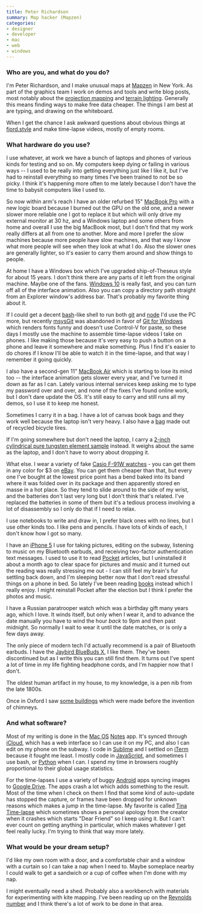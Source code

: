 ```yaml
---
title: Peter Richardson
summary: Map hacker (Mapzen)
categories:
- designer
- developer
- mac
- web
- windows
---
```


### Who are you, and what do you do?

I'm Peter Richardson, and I make unusual maps at [Mapzen][] in New York. As part of the graphics team I work on demos and tools and write blog posts, most notably about the [projection mapping](https://mapzen.com/blog/escape-from-mercator/ "Peter's post on projection mapping.") and [terrain lighting](https://mapzen.com/blog/mapping-mountains/ "Peter's post on terrain lighting."). Generally this means finding ways to make free data cheaper. The things I am best at are typing, and drawing on the whiteboard.

When I get the chance I ask awkward questions about obvious things at [fjord.style](http://fjord.style/ "Peter's website.") and make time-lapse videos, mostly of empty rooms.

### What hardware do you use?

I use whatever, at work we have a bunch of laptops and phones of various kinds for testing and so on. My computers keep dying or failing in various ways -- I used to be really into getting everything just like I like it, but I've had to reinstall everything so many times I've been trained to not be so picky. I think it's happening more often to me lately because I don't have the time to babysit computers like I used to.

So now within arm's reach I have an older refurbed 15" [MacBook Pro][macbook-pro] with a new logic board because I burned out the GPU on the old one, and a newer slower more reliable one I got to replace it but which will only drive my external monitor at 30 hz, and a Windows laptop and some others from home and overall I use the big MacBook most, but I don't find that my work really differs at all from one to another. More and more I prefer the slow machines because more people have slow machines, and that way I know what more people will see when they look at what I do. Also the slower ones are generally lighter, so it's easier to carry them around and show things to people.

At home I have a Windows box which I've upgraded ship-of-Theseus style for about 15 years. I don't think there are any parts of it left from the original machine. Maybe one of the fans. [Windows 10][windows-10] is really fast, and you can turn off all of the interface animation. Also you can copy a directory path straight from an Explorer window's address bar. That's probably my favorite thing about it.

If I could get a decent [bash][]-like shell to run both [git][] and [node][node.js] I'd use the PC more, but recently [msysGit][] was abandoned in favor of [Git for Windows][git-for-windows] which renders fonts funny and doesn't use Control-V for paste, so these days I mostly use the machine to assemble time-lapse videos I take on phones. I like making those because it's very easy to push a button on a phone and leave it somewhere and make something. Plus I find it's easier to do chores if I know I'll be able to watch it in the time-lapse, and that way I remember it going quickly.

I also have a second-gen 11" [MacBook Air][macbook-air] which is starting to lose its mind too -- the interface animation gets slower every year, and I've turned it down as far as I can. Lately various internal services keep asking me to type my password over and over, and none of the fixes I've found online work, but I don't dare update the OS. It's still easy to carry and still runs all my demos, so I use it to keep me honest.

Sometimes I carry it in a bag. I have a lot of canvas book bags and they work well because the laptop isn't very heavy. I also have a [bag][pine.3] made out of recycled bicycle tires.

If I'm going somewhere but don't need the laptop, I carry a [2-inch cylindrical pure tungsten element sample](http://www.ebay.com/itm/Tungsten-Metal-Cylinder-1kg-element-sample-/391122152992 "A sample of tungten on eBay.") instead. It weighs about the same as the laptop, and I don't have to worry about dropping it.

What else. I wear a variety of fake [Casio F-91W watches][f-91w] - you can get them in any color for $3 on [eBay][]. You can get them cheaper than that, but every one I've bought at the lowest price point has a bend baked into its band where it was folded over in its package and then apparently stored en masse in a hot place. So they tend to slide around to the side of my wrist, and the batteries don't last very long but I don't think that's related. I've replaced the batteries in some of them but it's a tedious process involving a lot of disassembly so I only do that if I need to relax.

I use notebooks to write and draw in, I prefer black ones with no lines, but I use other kinds too. I like pens and pencils. I have lots of kinds of each, I don't know how I got so many.

I have an [iPhone 5][iphone-5] I use for taking pictures, editing on the subway, listening to music on my Bluetooth earbuds, and receiving two-factor authentication text messages. I used to use it to read [Pocket][] articles, but I uninstalled it about a month ago to clear space for pictures and music and it turned out the reading was really stressing me out - I can still feel my brain's fur settling back down, and I'm sleeping better now that I don't read stressful things on a phone in bed. So lately I've been reading [books](https://en.wikipedia.org/wiki/Book "The Wikipedia entry for books.") instead which I really enjoy. I might reinstall Pocket after the election but I think I prefer the photos and music.

I have a Russian paratrooper watch which was a birthday gift many years ago, which I love. It winds itself, but only when I wear it, and to advance the date manually you have to wind the hour *back* to 9pm and then past midnight. So normally I wait to wear it until the date matches, or is only a few days away.

The only piece of modern tech I'd actually recommend is a pair of Bluetooth earbuds. I have the [Jaybird BlueBuds X][bbx1mb], I like them. They've been discontinued but as I write this you can still find them. It turns out I've spent a lot of time in my life fighting headphone cords, and I'm happier now that I don't.

The oldest human artifact in my house, to my knowledge, is a pen nib from the late 1800s.

Once in Oxford I saw [some buildings](https://en.wikipedia.org/wiki/Mob_Quad "The Wikipedia entry for the Mob Quad in Oxford.") which were made before the invention of chimneys.

### And what software?

Most of my writing is done in the [Mac OS][macos] [Notes][] app. It's synced through [iCloud][], which has a web interface so I can use it on my PC, and also I can edit on my phone on the subway. I code in [Sublime][sublime-text] and I settled on [iTerm][iterm2] because it fought me least. I mostly code in [JavaScript][], and sometimes I use bash, or [Python][] when I can. I spend my time in browsers roughly proportional to their global usage statistics.

For the time-lapses I use a variety of buggy [Android][] apps syncing images to [Google Drive][google-drive]. The apps crash a lot which adds something to the result. Most of the time when I check on them I find that some kind of auto-update has stopped the capture, or frames have been dropped for unknown reasons which makes a jump in the time-lapse. My favorite is called [Tina Time-lapse][tina-time-lapse-android] which sometimes shows a personal apology from the creator when it crashes which starts "Dear Friend" so I keep using it. But I can't ever count on getting anything in particular, which makes whatever I get feel really lucky. I'm trying to think that way more lately.

### What would be your dream setup?

I'd like my own room with a door, and a comfortable chair and a window with a curtain so I can take a nap when I need to. Maybe someplace nearby I could walk to get a sandwich or a cup of coffee when I'm done with my nap.

I might eventually need a shed. Probably also a workbench with materials for experimenting with kite mapping. I've been reading up on the [Reynolds number](https://en.wikipedia.org/wiki/Reynolds_number "The Wikipedia entry of the Reynolds number.") and I think there's a lot of work to be done in that area.

[f-91w]: https://en.wikipedia.org/wiki/Casio_F-91W "A digital watch."
[iphone-5]: https://en.wikipedia.org/wiki/IPhone_5 "A smartphone."
[macbook-air]: https://www.apple.com/macbook-air/ "A very thin laptop."
[macbook-pro]: https://www.apple.com/macbook-pro/ "A laptop."
[pine.3]: https://www.alchemygoods.com/collections/messenger-style-bags/products/pine-messenger-bag?variant=879963189 "A small messenger bag."
[android]: https://developers.google.com/android/?csw=1 "A mobile phone platform."
[bash]: http://www.gnu.org/software/bash/ "A terminal shell."
[bbx1mb]: https://www.amazon.com/JayBird-BBX1MB-BlueBuds-Bluetooth-Headphones/dp/B00AIRUOI8 "In-ear Bluetooth headphones."
[ebay]: https://www.ebay.com/ "An auction service."
[git-for-windows]: https://git-for-windows.github.io "A Windows port of the version control software."
[git]: https://git-scm.com/ "A version control system."
[google-drive]: https://drive.google.com/ "A cloud storage service."
[icloud]: https://www.apple.com/icloud/ "A cloud service."
[iterm2]: https://iterm2.com/ "An alternative terminal application for Mac OS X."
[javascript]: https://en.wikipedia.org/wiki/JavaScript "An interpreted scripting language."
[macos]: https://en.wikipedia.org/wiki/MacOS "An operating system for Mac hardware."
[mapzen]: https://mapzen.com/ "An open mapping platform."
[msysgit]: https://github.com/msysgit/msysgit/ "A Windows version of Git built on MSys."
[node.js]: https://nodejs.org/en/ "A Javascript application platform."
[notes]: https://en.wikipedia.org/wiki/Notes_(Apple) "A note-taking application included with Mac OS X."
[pocket]: https://getpocket.com/ "A service for storing links to look at later on."
[python]: https://www.python.org/ "An interpreted scripting language."
[sublime-text]: http://www.sublimetext.com/ "A coder's text editor."
[tina-time-lapse-android]: https://play.google.com/store/apps/details?id=com.tina.time_lapse "A timelapse photo app."
[windows-10]: https://en.wikipedia.org/wiki/Windows_10 "An operating system."
